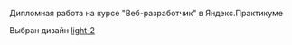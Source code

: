 Дипломная работа на курсе "Веб-разработчик" в Яндекс.Практикуме

Выбран дизайн [light-2](https://www.figma.com/file/6FMWkB94wE7KTkcCgUXtnC/%D0%94%D0%B8%D0%BF%D0%BB%D0%BE%D0%BC%D0%BD%D1%8B%D0%B9-%D0%BF%D1%80%D0%BE%D0%B5%D0%BA%D1%82?type=design&node-id=1-418&mode=design&t=ctWR99ks3CGSKui7-4)

